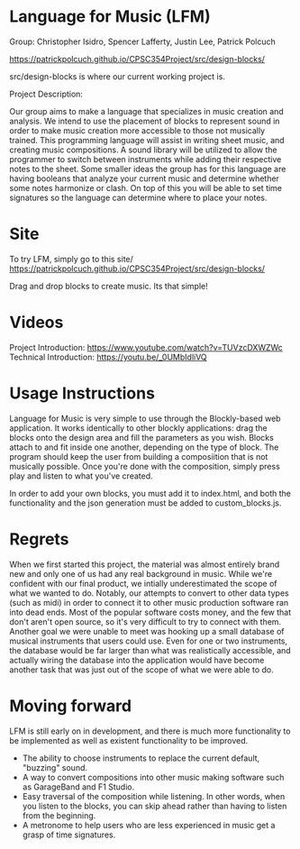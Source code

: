 # Language for Music (LFM)
Group: Christopher Isidro, Spencer Lafferty, Justin Lee, Patrick Polcuch

https://patrickpolcuch.github.io/CPSC354Project/src/design-blocks/

src/design-blocks is where our current working project is.

Project Description: 

Our group aims to make a language that specializes in music creation and analysis. We intend to use the placement of blocks to represent sound in order to make music creation more accessible to those not musically trained. This programming language will assist in writing sheet music, and creating music compositions.  A sound library will be utilized to allow the programmer to switch between instruments while adding their respective notes to the sheet.  Some smaller ideas the group has for this language are having booleans that analyze your current music and determine whether some notes harmonize or clash.  On top of this you will be able to set time signatures so the language can determine where to place your notes.


# Site
To try LFM, simply go to this site/
https://patrickpolcuch.github.io/CPSC354Project/src/design-blocks/

Drag and drop blocks to create music. Its that simple!


# Videos
Project Introduction: https://www.youtube.com/watch?v=TUVzcDXWZWc
Technical Introduction: https://youtu.be/_0UMbIdliVQ


# Usage Instructions
Language for Music is very simple to use through the Blockly-based web application. It works identically to other blockly applications: drag the blocks onto the design area and fill the parameters as you wish. Blocks attach to and fit inside one another, depending on the type of block. The program should keep the user from building a composiition that is not musically possible. Once you're done with the composition, simply press play and listen to what you've created.  

In order to add your own blocks, you must add it to index.html, and both the functionality and the json generation must be added to custom_blocks.js. 


# Regrets
When we first started this project, the material was almost entirely brand new and only one of us had any real background in music. While we're confident with our final product, we intially underestimated the scope of what we wanted to do. Notably, our attempts to convert to other data types (such as midi) in order to connect it to other music production software ran into dead ends. Most of the popular software costs money, and the few that don't aren't open source, so it's very difficult to try to connect with them. Another goal we were unable to meet was hooking up a small database of musical instruments that users could use. Even for one or two instruments, the database would be far larger than what was realistically accessible, and actually wiring the database into the application would have become another task that was just out of the scope of what we were able to do. 


# Moving forward
LFM is still early on in development, and there is much more functionality to be implemented as well as existent functionality to be improved. 
- The ability to choose instruments to replace the current default, "buzzing" sound. 
- A way to convert compositions into other music making software such as GarageBand and F1 Studio. 
- Easy traversal of the composition while listening. In other words, when you listen to the blocks, you can skip ahead rather than having to listen from the beginning.
- A metronome to help users who are less experienced in music get a grasp of time signatures.